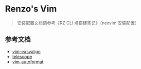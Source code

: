 # Renzo's Vim

> 安装配置文档请参考《RZ CLI 境搭建笔记》（neovim 安装配置）

##  参考文档

- [vim-easyalign](https://github.com/junegunn/vim-easy-align)
- [telescope](https://github.com/nvim-telescope/telescope.nvim/wiki/Configuration-Recipes)
- [vim-autoformat](https://github.com/vim-autoformat/vim-autoformat)

